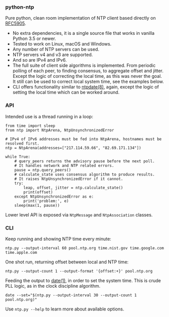 

### python-ntp

Pure python, clean room implementation of NTP client based directly on
[RFC5905](https://datatracker.ietf.org/doc/html/rfc5905).

* No extra dependencies, it is a single source file that works
  in vanilla Python 3.5 or newer.
* Tested to work on Linux, macOS and Windows.
* Any number of NTP servers can be used.
* NTP servers v4 and v3 are supported.
* And so are IPv4 and IPv6.
* The full suite of client side algorithms is implemented.
  From periodic polling of each peer, to finding consensus,
  to aggregate offset and jitter. Except the logic of correcting
  the local time, as this was never the goal. It still can
  be used to correct local system time, see the examples below.
* CLI offers functionality similar to [ntpdate(8)](https://linux.die.net/man/8/ntpdate),
  again, except the logic of setting the local time which can be worked around.


### API

Intended use is a thread running in a loop:

```
from time import sleep
from ntp import NtpArena, NtpUnsynchronizedError

# IPv4 of IPv6 addresses must be fed into NtpArena, hostnames must be resolved first.
ntp = NtpArena(addresses=["217.114.59.66", "82.69.171.134"])

while True:
    # query_peers returns the advisory pause before the next poll.
    # It handles network and NTP related errors.
    pause = ntp.query_peers()
    # calculate_state uses consensus algorithm to produce results.
    # It raises NtpUnsynchronizedError if it cannot.
    try:
        leap, offset, jitter = ntp.calculate_state()
        print(offset)
    except NtpUnsynchronizedError as e:
        print('problem:', e)
    sleep(max(1, pause))
```

Lower level API is exposed via `NtpMessage` and `NtpAssociation` classes.


### CLI

Keep running and showing NTP time every minute:

```
ntp.py --output-interval 60 pool.ntp.org time.nist.gov time.google.com time.apple.com
```

One shot run, returning offset between local and NTP time:

```
ntp.py --output-count 1 --output-format '{offset:+}' pool.ntp.org
```

Feeding the output to [date(1)](https://linux.die.net/man/1/date), in order to set
the system time. This is crude PLL logic, as in the clock discipline algorithm.

```
date --set="$(ntp.py --output-interval 30 --output-count 1 pool.ntp.org)"
```

Use `ntp.py --help` to learn more about available options.
